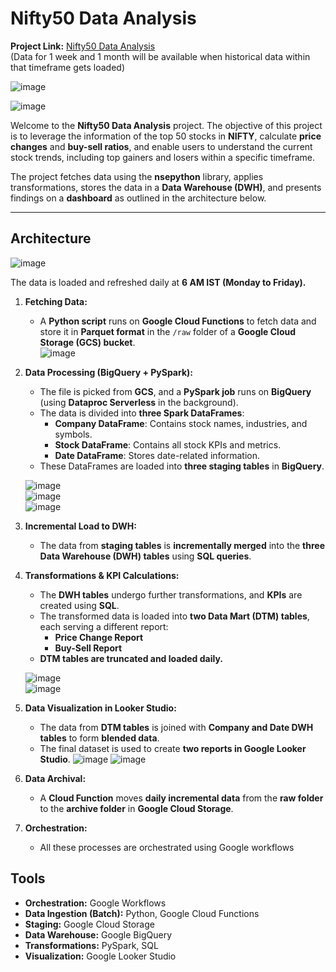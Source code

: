 # Nifty50 Data Analysis  

**Project Link:** [Nifty50 Data Analysis](https://lookerstudio.google.com/u/1/reporting/bbafb746-adf8-4a30-b7ed-65a809c9215b/page/JVgvE)  
(Data for 1 week and 1 month will be available when historical data within that timeframe gets loaded)

![image](https://github.com/user-attachments/assets/de03524d-97db-4567-a466-f9ed8e73b20c)

![image](https://github.com/user-attachments/assets/5f2dd03b-0b8f-43d6-8e23-fd91e7b01fbb)



Welcome to the **Nifty50 Data Analysis** project. The objective of this project is to leverage the information of the top 50 stocks in **NIFTY**, calculate **price changes** and **buy-sell ratios**, and enable users to understand the current stock trends, including top gainers and losers within a specific timeframe.  

The project fetches data using the **nsepython** library, applies transformations, stores the data in a **Data Warehouse (DWH)**, and presents findings on a **dashboard** as outlined in the architecture below.  

---

## **Architecture**  

![image](https://github.com/user-attachments/assets/1cc8ed3c-40ee-45ff-9956-372faf914f04)  

The data is loaded and refreshed daily at **6 AM IST (Monday to Friday).**  

1. **Fetching Data:**  
   - A **Python script** runs on **Google Cloud Functions** to fetch data and store it in **Parquet format** in the `/raw` folder of a **Google Cloud Storage (GCS) bucket**.  
   ![image](https://github.com/user-attachments/assets/90de55b2-ada3-4409-a45a-ac4299a5f9f6)  

2. **Data Processing (BigQuery + PySpark):**  
   - The file is picked from **GCS**, and a **PySpark job** runs on **BigQuery** (using **Dataproc Serverless** in the background).  
   - The data is divided into **three Spark DataFrames**:  
     - **Company DataFrame**: Contains stock names, industries, and symbols.  
     - **Stock DataFrame**: Contains all stock KPIs and metrics.  
     - **Date DataFrame**: Stores date-related information.  
   - These DataFrames are loaded into **three staging tables** in **BigQuery**.  

   ![image](https://github.com/user-attachments/assets/5bb41a77-2594-45ca-8d34-8db0d97f9d48)  
   ![image](https://github.com/user-attachments/assets/45bf1bd8-33b5-4161-aef6-649547519cea)  
   ![image](https://github.com/user-attachments/assets/97925e1a-46dd-4aa7-bca9-9e21f01aaa7f)  

3. **Incremental Load to DWH:**  
   - The data from **staging tables** is **incrementally merged** into the **three Data Warehouse (DWH) tables** using **SQL queries**.  

4. **Transformations & KPI Calculations:**  
   - The **DWH tables** undergo further transformations, and **KPIs** are created using **SQL**.  
   - The transformed data is loaded into **two Data Mart (DTM) tables**, each serving a different report:  
     - **Price Change Report**  
     - **Buy-Sell Report**  
   - **DTM tables are truncated and loaded daily.**  

   ![image](https://github.com/user-attachments/assets/9ee82bed-28a9-4bb6-9701-c738d1c8937f)  
   ![image](https://github.com/user-attachments/assets/1d807a9a-de0a-4624-82e6-4807809eccf9)  

5. **Data Visualization in Looker Studio:**  
   - The data from **DTM tables** is joined with **Company and Date DWH tables** to form **blended data**.  
   - The final dataset is used to create **two reports in Google Looker Studio**.
     ![image](https://github.com/user-attachments/assets/bbab37d5-8449-4b07-882d-bcbfbcd89d8b)
     ![image](https://github.com/user-attachments/assets/3a5008f1-82f2-456e-b7f9-d9288803c0f2)


6. **Data Archival:**  
   - A **Cloud Function** moves **daily incremental data** from the **raw folder** to the **archive folder** in **Google Cloud Storage**.  

7. **Orchestration:**
   - All these processes are orchestrated using Google workflows 
     


## **Tools**  

- **Orchestration:** Google Workflows  
- **Data Ingestion (Batch):** Python, Google Cloud Functions  
- **Staging:** Google Cloud Storage  
- **Data Warehouse:** Google BigQuery  
- **Transformations:** PySpark, SQL  
- **Visualization:** Google Looker Studio  

